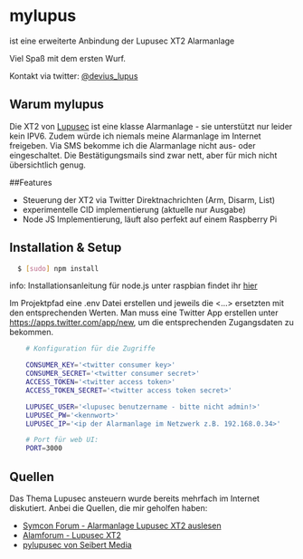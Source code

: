 # mylupus 
ist eine erweiterte Anbindung der Lupusec XT2 Alarmanlage

Viel Spaß mit dem ersten Wurf. 

Kontakt via twitter: [@devius_lupus](http://www.twitter.com/devius_lupus)

## Warum mylupus
Die XT2 von [Lupusec](http://www.lupus-electronics.de/) ist eine klasse Alarmanlage - sie unterstützt nur leider kein IPV6. Zudem würde ich niemals meine Alarmanlage im Internet freigeben. Via SMS bekomme ich die Alarmanlage nicht aus- oder eingeschaltet. Die Bestätigungsmails sind zwar nett, aber für mich nicht übersichtlich genug. 

##Features
- Steuerung der XT2 via Twitter Direktnachrichten (Arm, Disarm, List)
- experimentelle CID implementierung (aktuelle nur Ausgabe)
- Node JS Implementierung, läuft also perfekt auf einem Raspberry Pi

## Installation & Setup

``` bash
  $ [sudo] npm install
```
info: Installationsanleitung für node.js unter raspbian findet ihr [hier](https://www.einplatinencomputer.com/raspberry-pi-node-js-installieren/)

Im Projektpfad eine .env Datei erstellen und jeweils die <...> ersetzten mit den entsprechenden Werten. 
Man muss eine Twitter App erstellen unter https://apps.twitter.com/app/new, um die entsprechenden Zugangsdaten zu bekommen. 

``` bash
    # Konfiguration für die Zugriffe

    CONSUMER_KEY='<twitter consumer key>'
    CONSUMER_SECRET='<twitter consumer secret>'
    ACCESS_TOKEN='<twitter access token>'
    ACCESS_TOKEN_SECRET='<twitter access token secret>'

    LUPUSEC_USER='<lupusec benutzername - bitte nicht admin!>'
    LUPUSEC_PW='<kennwort>'
    LUPUSEC_IP='<ip der Alarmanlage im Netzwerk z.B. 192.168.0.34>'

    # Port für web UI:
    PORT=3000
```

## Quellen
Das Thema Lupusec ansteuern wurde bereits mehrfach im Internet diskutiert. Anbei die Quellen, die mir geholfen haben: 
- [Symcon Forum - Alarmanlage Lupusec XT2 auslesen](https://www.symcon.de/forum/threads/29684-Alarmanlage-Lupusec-XT2-Plus-auslesen)
- [Alamforum - Lupusec XT2](http://www.alarmforum.de/Forum-LUPUSEC-XT2)
- [pylupusec von Seibert Media](https://github.com/seibert-media/pylupusec)
